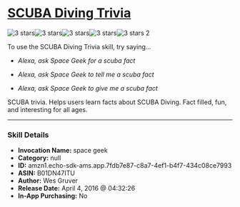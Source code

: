 # [SCUBA Diving Trivia](http://alexa.amazon.com/#skills/amzn1.echo-sdk-ams.app.7fdb7e87-c8a7-4ef1-b4f7-434c08ce7993)
![3 stars](../../images/ic_star_black_18dp_1x.png)![3 stars](../../images/ic_star_black_18dp_1x.png)![3 stars](../../images/ic_star_black_18dp_1x.png)![3 stars](../../images/ic_star_border_black_18dp_1x.png)![3 stars](../../images/ic_star_border_black_18dp_1x.png) 2

To use the SCUBA Diving Trivia skill, try saying...

* *Alexa, ask Space Geek for a scuba fact*

* *Alexa, ask Space Geek to tell me  a scuba fact*

* *Alexa, ask Space Geek to give me a scuba fact*

SCUBA trivia. Helps users learn facts about SCUBA Diving. Fact filled, fun, and interesting for all ages.

***

### Skill Details

* **Invocation Name:** space geek
* **Category:** null
* **ID:** amzn1.echo-sdk-ams.app.7fdb7e87-c8a7-4ef1-b4f7-434c08ce7993
* **ASIN:** B01DN47ITU
* **Author:** Wes Gruver
* **Release Date:** April 4, 2016 @ 04:32:26
* **In-App Purchasing:** No
